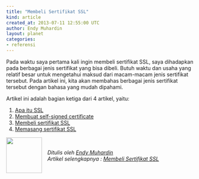 ```yaml
---
title: "Membeli Sertifikat SSL"
kind: article
created_at: 2013-07-11 12:55:00 UTC
author: Endy Muhardin
layout: planet
categories:
- referensi
---
```

<p>Pada waktu saya pertama kali ingin membeli sertifikat SSL, saya dihadapkan pada berbagai jenis sertifikat yang bisa dibeli. Butuh waktu dan usaha yang relatif besar untuk mengetahui maksud dari macam-macam jenis sertifikat tersebut. Pada artikel ini, kita akan membahas berbagai jenis sertifikat tersebut dengan bahasa yang mudah dipahami.</p>

<p>Artikel ini adalah bagian ketiga dari 4 artikel, yaitu:</p>

<ol>
<li><a href="http://software.endy.muhardin.com/aplikasi/apa-itu-ssl/">Apa itu SSL</a></li>
<li><a href="http://software.endy.muhardin.com/aplikasi/membuat-self-signed-certificate/">Membuat self-signed certificate</a></li>
<li><a href="http://software.endy.muhardin.com/aplikasi/membeli-sertifikat-ssl/">Membeli sertifikat SSL</a></li>
<li><a href="http://software.endy.muhardin.com/aplikasi/memasang-sertifikat-ssl/">Memasang sertifikat SSL</a></li>
</ol>


<div class="author">
  <img src="http://www.gravatar.com/avatar/31694bbf42349c6b6adfe893bb1e19d8.png" style="width: 96px; height: 96;">
  <span style="position: absolute; padding: 32px 15px;">
    <i>Ditulis oleh <a href="http://twitter.com/endymuhardin">Endy Muhardin</a> <br> 
    Artikel selengkapnya : <a href="http://software.endy.muhardin.com/aplikasi/membeli-sertifikat-ssl/">Membeli Sertifikat SSL</a></i>
  </span>
</div>
